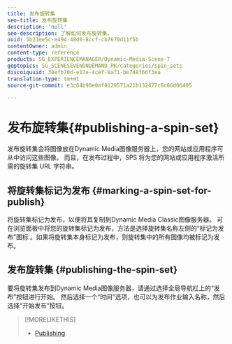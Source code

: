 ```yaml
---
title: 发布旋转集
seo-title: 发布旋转集
description: 'null'
seo-description: 了解如何发布旋转集。
uuid: 3b21ee5c-e494-48d0-8ccf-cb7670d11f5b
contentOwner: admin
content-type: reference
products: SG_EXPERIENCEMANAGER/Dynamic-Media-Scene-7
geptopics: SG_SCENESEVENONDEMAND_PK/categories/spin_sets
discoiquuid: 38efb70d-e17e-4cef-8af1-be748f66f3ea
translation-type: tm+mt
source-git-commit: e3c64b90e0af0129571a21b132477c0c86d06405

---
```



# 发布旋转集{#publishing-a-spin-set}

发布旋转集会将图像放在Dynamic Media图像服务器上，您的网站或应用程序可从中访问这些图像。 而且，在发布过程中，SPS 将为您的网站或应用程序激活所需的旋转集 URL 字符串。

## 将旋转集标记为发布 {#marking-a-spin-set-for-publish}

将旋转集标记为发布，以便将其复制到Dynamic Media Classic图像服务器。 可在浏览面板中将您的旋转集标记为发布，方法是选择旋转集名称左侧的“标记为发布”图标 。如果将旋转集本身标记为发布，则旋转集中的所有图像均被标记为发布。

## 发布旋转集 {#publishing-the-spin-set}

要将旋转集发布到Dynamic Media图像服务器，请通过选择全局导航栏上的“发布”按钮进行开始。 然后选择一个“时间”选项，也可以为发布作业输入名称，然后选择“开始发布”按钮。

>[!MORELIKETHIS]
>
>* [Publishing](publishing-files.md#publishing_files)

